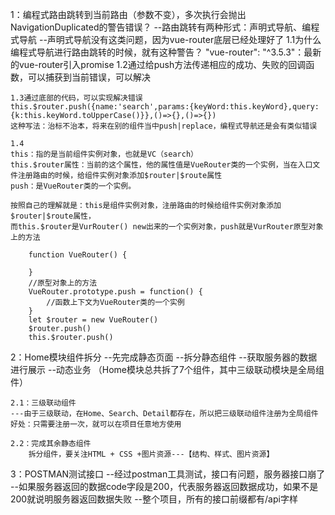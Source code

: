 1：编程式路由跳转到当前路由（参数不变），多次执行会抛出NavigationDuplicated的警告错误？
--路由跳转有两种形式：声明式导航、编程式导航
--声明式导航没有这类问题，因为vue-router底层已经处理好了
    1.1为什么编程式导航进行路由跳转的时候，就有这种警告？
    "vue-router": "^3.5.3"：最新的vue-router引入promise
    1.2通过给push方法传递相应的成功、失败的回调函数，可以捕获到当前错误，可以解决

    1.3通过底部的代码，可以实现解决错误
    this.$router.push({name:'search',params:{keyWord:this.keyWord},query:{k:this.keyWord.toUpperCase()}},()=>{},()=>{})
    这种写法：治标不治本，将来在别的组件当中push|replace，编程式导航还是会有类似错误

    1.4
    this：指的是当前组件实例对象，也就是VC（search）
    this.$router属性：当前的这个属性，他的属性值是VueRouter类的一个实例，当在入口文件注册路由的时候，给组件实例对象添加$router|$route属性
    push：是VueRouter类的一个实例。

    按照自己的理解就是：this是组件实例对象，注册路由的时候给组件实例对象添加$router|$route属性，
    而this.$router是VurRouter() new出来的一个实例对象，push就是VurRouter原型对象上的方法

        function VueRouter() {

        }
        //原型对象上的方法
        VueRouter.prototype.push = function() {
            //函数上下文为VueRouter类的一个实例
        }
        let $router = new VueRouter()
        $router.push()
        this.$router.push()

2：Home模块组件拆分
--先完成静态页面
--拆分静态组件
--获取服务器的数据进行展示
--动态业务
（Home模块总共拆了7个组件，其中三级联动模块是全局组件）

    2.1：三级联动组件
    ---由于三级联动，在Home、Search、Detail都存在，所以把三级联动组件注册为全局组件
    好处：只需要注册一次，就可以在项目任意地方使用

    2.2：完成其余静态组件
        拆分组件，要关注HTML + CSS +图片资源---【结构、样式、图片资源】

3：POSTMAN测试接口
    --经过postman工具测试，接口有问题，服务器接口崩了
    --如果服务器返回的数据code字段是200，代表服务器返回数据成功，如果不是200就说明服务器返回数据失败
    --整个项目，所有的接口前缀都有/api字样
